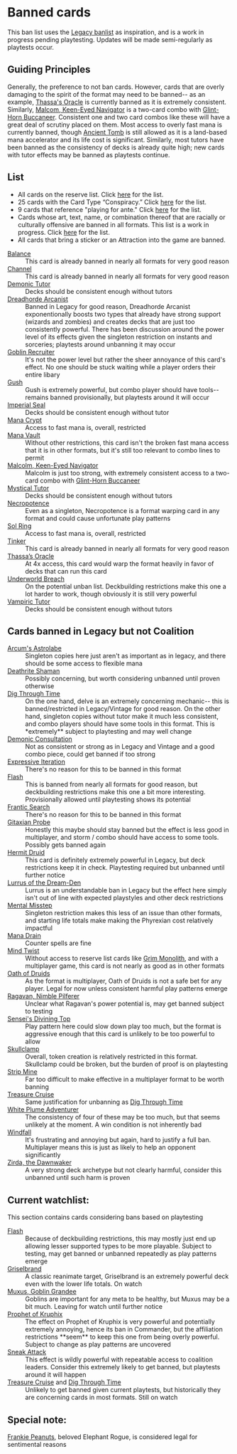 # Banned cards
This ban list uses the [Legacy banlist](https://magic.wizards.com/en/banned-restricted-list) as inspiration, and is a work in progress pending playtesting. Updates will be made semi-regularly as playtests occur. 

## Guiding Principles
Generally, the preference to not ban cards. However, cards that are overly damaging to the spirit of the format may need to be banned-- as an example, [Thassa's Oracle](https://scryfall.com/card/thb/73/thassas-oracle) is currently banned as it is extremely consistent. Similarly, [Malcom, Keen-Eyed Navigator](https://scryfall.com/card/lcc/161/malcolm-keen-eyed-navigator) is a two-card combo with [Glint-Horn Buccaneer](https://scryfall.com/card/m20/141/glint-horn-buccaneer). Consistent one and two card combos like these will have a great deal of scrutiny placed on them. Most access to overly fast mana is currently banned, though [Ancient Tomb](https://scryfall.com/card/uma/236/ancient-tomb) is still allowed as it is a land-based mana accelerator and its life cost is significant. Similarly, most tutors have been banned as the consistency of decks is already quite high; new cards with tutor effects may be banned as playtests continue.

## List
* All cards on the reserve list. Click [here](https://magic.wizards.com/en/news/announcements/official-reprint-policy) for the list.
* 25 cards with the Card Type “Conspiracy.” Click [here](https://gatherer.wizards.com/Pages/Search/Default.aspx?action=advanced&special=true&type=+%5b%22Conspiracy%22%5d) for the list.
* 9 cards that reference "playing for ante." Click [here](https://gatherer.wizards.com/Pages/Search/Default.aspx?action=advanced&text=+%5b%22%20ante.%22%5d) for the list.
* Cards whose art, text, name, or combination thereof that are racially or culturally offensive are banned in all formats. This list is a work in progress. Click [here](https://magic.wizards.com/en/news/announcements/depictions-racism-magic-2020-06-10) for the list.
* All cards that bring a sticker or an Attraction into the game are banned.

<dl>
<dt><a href="https://scryfall.com/card/ema/2/balance">Balance</a></dt>
	<dd>This card is already banned in nearly all formats for very good reason</dd>
<dt><a href="https://scryfall.com/card/ima/157/channel">Channel</a></dt>
	<dd>This card is already banned in nearly all formats for very good reason</dd>
<dt><a href="https://scryfall.com/card/cmm/150/demonic-tutor">Demonic Tutor</a></dt>
	<dd>Decks should be consistent enough without tutors</dd>
<dt><a href="https://scryfall.com/card/war/125/dreadhorde-arcanist">Dreadhorde Arcanist</a></td>
	<dd>Banned in Legacy for good reason, Dreadhorde Arcanist exponentionally boosts two types that already have strong support (wizards and zombies) and creates decks that are just too consistently powerful. There has been discussion around the power level of its effects given the singleton restriction on instants and sorceries; playtests around unbanning it may occur</dd>
<dt><a href="https://scryfall.com/card/6ed/186/goblin-recruiter">Goblin Recruiter</a></dt>
	<dd>It's not the power level but rather the sheer annoyance of this card's effect. No one should be stuck waiting while a player orders their entire libary</dd>
<dt><a href="https://scryfall.com/card/jvc/27/gush">Gush</a></dt>
	<dd>Gush is extremely powerful, but combo player should have tools-- remains banned provisionally, but playtests around it will occur</dd>
<dt><a href="https://scryfall.com/card/2x2/354/imperial-seal">Imperial Seal</a></dt>
	<dd>Decks should be consistent enough without tutor</dd>
<dt><a href="https://scryfall.com/card/2xm/270/mana-crypt">Mana Crypt</a></dt>
	<dd>Access to fast mana is, overall, restricted</dd>
<dt><a href="https://scryfall.com/card/2x2/308/mana-vault">Mana Vault</a></dt>
	<dd>Without other restrictions, this card isn't the broken fast mana access that it is in other formats, but it's still too relevant to combo lines to permit</dd>
<dt><a href="https://scryfall.com/card/lcc/161/malcolm-keen-eyed-navigator)">Malcolm, Keen-Eyed Navigator</a></dt>
	<dd>Malcolm is just too strong, with extremely consistent access to a two-card combo with <a href="https://scryfall.com/card/m20/141/glint-horn-buccaneer">Glint-Horn Buccaneer</a></dd>
<dt><a href="https://scryfall.com/card/ema/62/mystical-tutor)">Mystical Tutor</a></dt>
	<dd>Decks should be consistent enough without tutors</dd>
<dt><a href="https://scryfall.com/card/ima/98/necropotence)">Necropotence</a></dt>
	<dd>Even as a singleton, Necropotence is a format warping card in any format and could cause unfortunate play patterns</dd>
<dt><a href="https://scryfall.com/card/cmm/410/sol-ring)">Sol Ring</a></dt>
	<dd>Access to fast mana is, overall, restricted</dd>
<dt><a href="https://scryfall.com/card/ulg/45/tinker">Tinker</a></dt>
	<dd>This card is already banned in nearly all formats for very good reason</dd>
<dt><a href="https://scryfall.com/card/thb/73/thassas-oracle">Thassa’s Oracle</a></dt>
	<dd>At 4x access, this card would warp the format heavily in favor of decks that can run this card</dd>
<dt><a href="https://scryfall.com/card/thb/161/underworld-breach">Underworld Breach</a></dt>
	<dd>On the potential unban list. Deckbuilding restrictions make this one a lot harder to work, though obviously it is still very powerful</dd>
<dt><a href="https://scryfall.com/card/cmr/156/vampiric-tutor">Vampiric Tutor</a></dt>
	<dd>Decks should be consistent enough without tutors</dd>
</dl>


## Cards banned in Legacy but not Coalition

<dl>
<dt><a href="https://scryfall.com/card/mh1/220/arcums-astrolabe">Arcum's Astrolabe</a></dt>
	<dd>Singleton copies here just aren't as important as in legacy, and there should be some access to flexible mana</dd>
<dt><a href="https://scryfall.com/card/ema/215/deathrite-shaman">Deathrite Shaman</a></dt>
	<dd>Possibly concerning, but worth considering unbanned until proven otherwise</dd>
<dt><a href="https://scryfall.com/card/ncc/219/dig-through-time">Dig Through Time</a></dt>
	<dd>On the one hand, delve is an extremely concerning mechanic-- this is banned/restricted in Legacy/Vintage for good reason. On the other hand, singleton copies without tutor make it much less consistent, and combo players should have some tools in this format. This is *extremely** subject to playtesting and may well change</dd>
<dt><a href="https://scryfall.com/card/me2/85/demonic-consultation">Demonic Consultation</a></dt>
	<dd>Not as consistent or strong as in Legacy and Vintage and a good combo piece, could get banned if too strong</dd>
<dt><a href="https://scryfall.com/card/stx/186/expressive-iteration">Expressive Iteration</a></dt>
	<dd>There's no reason for this to be banned in this format</dd>
<dt><a href="https://scryfall.com/card/a25/57/flash">Flash</a></dt>
	<dd>This is banned from nearly all formats for good reason, but deckbuilding restrictions make this one a bit more interesting. Provisionally allowed until playtesting shows its potential</dd>
<dt><a href="https://scryfall.com/card/cmm/96/frantic-search">Frantic Search</a></dt>
	<dd>There's no reason for this to be banned in this format</dd>
<dt><a href="https://scryfall.com/card/nph/35/gitaxian-probe">Gitaxian Probe</a></dt>
	<dd>Honestly this maybe should stay banned but the effect is less good in multiplayer, and storm / combo should have access to some tools. Possibly gets banned again</dd>
<dt><a href="https://scryfall.com/card/tpr/175/hermit-druid">Hermit Druid</a></dt>
	<dd>This card is definitely extremely powerful in Legacy, but deck restrictions keep it in check. Playtesting required but unbanned until further notice</dd>
<dt><a href="https://scryfall.com/card/iko/226/lurrus-of-the-dream-den">Lurrus of the Dream-Den</a></dt>
	<dd>Lurrus is an understandable ban in Legacy but the effect here simply isn't out of line with expected playstyles and other deck restrictions</dd>
<dt><a href="https://scryfall.com/card/nph/38/mental-misstep">Mental Misstep</a></dt>
	<dd>Singleton restriction makes this less of an issue than other formats, and starting life totals make making the Phyrexian cost relatively impactful</dd>
<dt><a href="https://scryfall.com/card/2x2/57/mana-drain">Mana Drain</a></dt>
	<dd>Counter spells are fine</dd>
<dt><a href="https://scryfall.com/card/me3/72/mind-twist">Mind Twist</a></dt>
	<dd>Without access to reserve list cards like <a href="https://scryfall.com/card/ulg/126/grim-monolith">Grim Monolith</a>, and with a multiplayer game, this card is not nearly as good as in other formats</dd>
<dt><a href="https://scryfall.com/card/c16/159/oath-of-druids">Oath of Druids</a></dt>
	<dd>As the format is multiplayer, Oath of Druids is not a safe bet for any player. Legal for now unless consistent harmful play patterns emerge</dd>
<dt><a href="https://scryfall.com/card/mh2/138/ragavan-nimble-pilferer">Ragavan, Nimble Pilferer</a></dt>
	<dd>Unclear what Ragavan's power potential is, may get banned subject to testing</dd>
<dt><a href="https://scryfall.com/card/2x2/314/senseis-divining-top">Sensei's Divining Top</a></dt>
	<dd>Play pattern here could slow down play too much, but the format is aggressive enough that this card is unlikely to be too powerful to allow</dd>
<dt><a href="https://scryfall.com/card/moc/379/skullclamp">Skullclamp</a></dt>
	<dd>Overall, token creation is relatively restricted in this format. Skullclamp could be broken, but the burden of proof is on playtesting</dd>
<dt><a href="https://scryfall.com/card/vma/316/strip-mine">Strip Mine</a></dt>
	<dd>Far too difficult to make effective in a multiplayer format to be worth banning</dd>
<dt><a href="https://scryfall.com/card/ncc/237/treasure-cruise">Treasure Cruise</a></dt>
	<dd>Same justification for unbanning as <a href="https://scryfall.com/card/ncc/219/dig-through-time">Dig Through Time</a></dd>
<dt><a href="https://scryfall.com/card/clb/49/white-plume-adventurer">White Plume Adventurer</a></dt>
	<dd>The consistency of four of these may be too much, but that seems unlikely at the moment. A win condition is not inherently bad</dd>
<dt><a href="https://scryfall.com/card/cmm/859/windfall">Windfall</a></dt>
	<dd>It's frustrating and annoying but again, hard to justify a full ban. Multiplayer means this is just as likely to help an opponent significantly</dd>
<dt><a href="https://scryfall.com/card/iko/233/zirda-the-dawnwaker">Zirda, the Dawnwaker</a></dt>
	<dd>A very strong deck archetype but not clearly harmful, consider this unbanned until such harm is proven</dd>
</dl>

## Current watchlist:
This section contains cards considering bans based on playtesting
<dl>
<dt><a href="https://scryfall.com/card/a25/57/flash">Flash</a></dt>
	<dd>Because of deckbuilding restrictions, this may mostly just end up allowing lesser supported types to be more playable. Subject to testing, may get banned or unbanned repeatedly as play patterns emerge</dd>
<dt><a href="https://scryfall.com/card/mm3/72/griselbrand">Griselbrand</a></dt>
	<dd>A classic reanimate target, Griselbrand is an extremely powerful deck even with the lower life totals. On watch</dd>
<dt><a href="https://scryfall.com/card/jmp/24/muxus-goblin-grandee">Muxus, Goblin Grandee</a></dt>
	<dd>Goblins are important for any meta to be healthy, but Muxus may be a bit much. Leaving for watch until further notice</dd>
<dt><a href="https://scryfall.com/card/ths/199/prophet-of-kruphix">Prophet of Kruphix</a></dt>
	<dd>The effect on Prophet of Kruphix is very powerful and potentially extremely annoying, hence its ban in Commander, but the affiliation restrictions **seem** to keep this one from being overly powerful. Subject to change as play patterns are uncovered</dd>
<dt><a href="https://scryfall.com/card/dmr/139/sneak-attack">Sneak Attack</a></dt>
	<dd>This effect is wildly powerful with repeatable access to coalition leaders. Consider this extremely likely to get banned, but playtests around it will happen</dd>
<dt><a href="https://scryfall.com/card/ncc/237/treasure-cruise">Treasure Cruise</a> and <a href="https://scryfall.com/card/ncc/219/dig-through-time">Dig Through Time</a></dt>
	<dd>Unlikely to get banned given current playtests, but historically they are concerning cards in most formats. Still on watch</dd>
</dl>

## Special note:
[Frankie Peanuts](https://scryfall.com/card/und/5/frankie-peanuts), beloved Elephant Rogue, is considered legal for sentimental reasons
